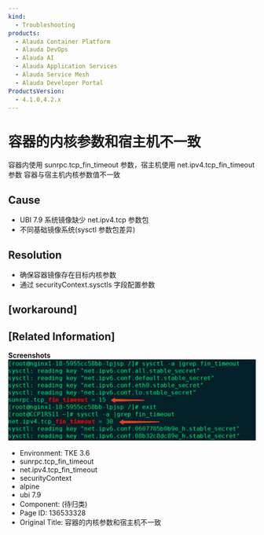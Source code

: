 ```yaml
---
kind:
  - Troubleshooting
products:
  - Alauda Container Platform
  - Alauda DevOps
  - Alauda AI
  - Alauda Application Services
  - Alauda Service Mesh
  - Alauda Developer Portal
ProductsVersion:
  - 4.1.0,4.2.x
---
```

<!-- A type of document that involves encountering a fault, diagnosing it, performing root cause analysis, and providing solutions. -->

# 容器的内核参数和宿主机不一致

容器内使用 sunrpc.tcp_fin_timeout 参数，宿主机使用 net.ipv4.tcp_fin_timeout 参数 容器与宿主机内核参数值不一致

## Cause
- UBI 7.9 系统镜像缺少 net.ipv4.tcp 参数包
- 不同基础镜像系统(sysctl 参数包差异)

## Resolution
- 确保容器镜像存在目标内核参数
- 通过 securityContext.sysctls 字段配置参数

## [workaround]

## [Related Information]
**Screenshots**
![](assets/rong-qi-de-nei-he-can-shu-he-su-zhu-ji-bu-yi-zhi/image2023-2-10_10-40-22.png)
- Environment: TKE 3.6
- sunrpc.tcp_fin_timeout
- net.ipv4.tcp_fin_timeout
- securityContext
- alpine
- ubi 7.9
- Component: (待归类)
- Page ID: 136533328
- Original Title: 容器的内核参数和宿主机不一致
